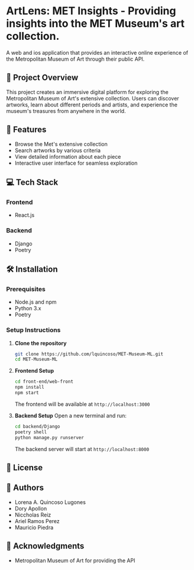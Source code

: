 # ArtLens: MET Insights - Providing insights into the MET Museum's art collection.

A web and ios application that provides an interactive online experience of the Metropolitan Museum of Art through their public API.

## 🎨 Project Overview

This project creates an immersive digital platform for exploring the Metropolitan Museum of Art's extensive collection. Users can discover artworks, learn about different periods and artists, and experience the museum's treasures from anywhere in the world.

## 🚀 Features

- Browse the Met's extensive collection
- Search artworks by various criteria
- View detailed information about each piece
- Interactive user interface for seamless exploration

## 💻 Tech Stack

### Frontend

- React.js

### Backend

- Django
- Poetry

## 🛠️ Installation

### Prerequisites

- Node.js and npm
- Python 3.x
- Poetry

### Setup Instructions

1. **Clone the repository**

   ```bash
   git clone https://github.com/lquincoso/MET-Museum-ML.git
   cd MET-Museum-ML
   ```

2. **Frontend Setup**

   ```bash
   cd front-end/web-front
   npm install
   npm start
   ```

   The frontend will be available at `http://localhost:3000`

3. **Backend Setup**
   Open a new terminal and run:
   ```bash
   cd backend/Django
   poetry shell
   python manage.py runserver
   ```
   The backend server will start at `http://localhost:8000`

## 📄 License

## 👥 Authors

- Lorena A. Quincoso Lugones
- Dory Apollon
- Niccholas Reiz
- Ariel Ramos Perez
- Mauricio Piedra

## 🙏 Acknowledgments

- Metropolitan Museum of Art for providing the API
